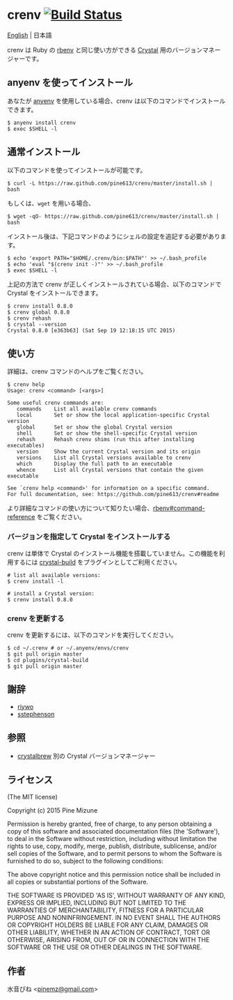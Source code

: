 # crenv [![Build Status](https://travis-ci.org/pine613/crenv.svg?branch=master)](https://travis-ci.org/pine613/crenv)

[English](README.md) | 日本語

crenv は Ruby の [rbenv](https://github.com/sstephenson/rbenv) と同じ使い方ができる [Crystal](http://crystal-lang.org/) 用のバージョンマネージャーです。

## anyenv を使ってインストール

あなたが [anyenv](https://github.com/riywo/anyenv) を使用している場合、crenv は以下のコマンドでインストールできます。

```
$ anyenv install crenv
$ exec $SHELL -l
```

## 通常インストール
以下のコマンドを使ってインストールが可能です。

```
$ curl -L https://raw.github.com/pine613/crenv/master/install.sh | bash
```

もしくは、`wget` を用いる場合、
```
$ wget -qO- https://raw.github.com/pine613/crenv/master/install.sh | bash

```

インストール後は、下記コマンドのようにシェルの設定を追記する必要があります。

```
$ echo 'export PATH="$HOME/.crenv/bin:$PATH"' >> ~/.bash_profile
$ echo 'eval "$(crenv init -)"' >> ~/.bash_profile
$ exec $SHELL -l
```

上記の方法で crenv が正しくインストールされている場合、以下のコマンドで Crystal をインストールできます。

```
$ crenv install 0.8.0
$ crenv global 0.8.0
$ crenv rehash
$ crystal --version
Crystal 0.8.0 [e363b63] (Sat Sep 19 12:18:15 UTC 2015)
```


## 使い方

詳細は、crenv コマンドのヘルプをご覧ください。

```
$ crenv help
Usage: crenv <command> [<args>]

Some useful crenv commands are:
   commands    List all available crenv commands
   local       Set or show the local application-specific Crystal version
   global      Set or show the global Crystal version
   shell       Set or show the shell-specific Crystal version
   rehash      Rehash crenv shims (run this after installing executables)
   version     Show the current Crystal version and its origin
   versions    List all Crystal versions available to crenv
   which       Display the full path to an executable
   whence      List all Crystal versions that contain the given executable

See `crenv help <command>' for information on a specific command.
For full documentation, see: https://github.com/pine613/crenv#readme
```

より詳細なコマンドの使い方について知りたい場合、[rbenv#command-reference](https://github.com/sstephenson/rbenv#command-reference) をご覧ください。

### バージョンを指定して Crystal をインストールする

crenv は単体で Crystal のインストール機能を搭載していません。この機能を利用するには [crystal-build](https://github.com/pine613/crystal-build) をプラグインとしてご利用ください。

```
# list all available versions:
$ crenv install -l

# install a Crystal version:
$ crenv install 0.8.0
```

### crenv を更新する
crenv を更新するには、以下のコマンドを実行してください。

```
$ cd ~/.crenv # or ~/.anyenv/envs/crenv
$ git pull origin master
$ cd plugins/crystal-build
$ git pull origin master
```

## 謝辞

- [riywo](https://github.com/riywo)
- [sstephenson](https://github.com/sstephenson)

## 参照
- [crystalbrew](https://github.com/pine613/crystalbrew) 別の Crystal バージョンマネージャー

## ライセンス
(The MIT license)

Copyright (c) 2015 Pine Mizune

Permission is hereby granted, free of charge, to any person obtaining
a copy of this software and associated documentation files (the
'Software'), to deal in the Software without restriction, including
without limitation the rights to use, copy, modify, merge, publish,
distribute, sublicense, and/or sell copies of the Software, and to
permit persons to whom the Software is furnished to do so, subject to
the following conditions:

The above copyright notice and this permission notice shall be
included in all copies or substantial portions of the Software.

THE SOFTWARE IS PROVIDED 'AS IS', WITHOUT WARRANTY OF ANY KIND,
EXPRESS OR IMPLIED, INCLUDING BUT NOT LIMITED TO THE WARRANTIES OF
MERCHANTABILITY, FITNESS FOR A PARTICULAR PURPOSE AND NONINFRINGEMENT.
IN NO EVENT SHALL THE AUTHORS OR COPYRIGHT HOLDERS BE LIABLE FOR ANY
CLAIM, DAMAGES OR OTHER LIABILITY, WHETHER IN AN ACTION OF CONTRACT,
TORT OR OTHERWISE, ARISING FROM, OUT OF OR IN CONNECTION WITH THE
SOFTWARE OR THE USE OR OTHER DEALINGS IN THE SOFTWARE.

## 作者
水音ぴね &lt;<pinemz@gmail.com>&gt;
